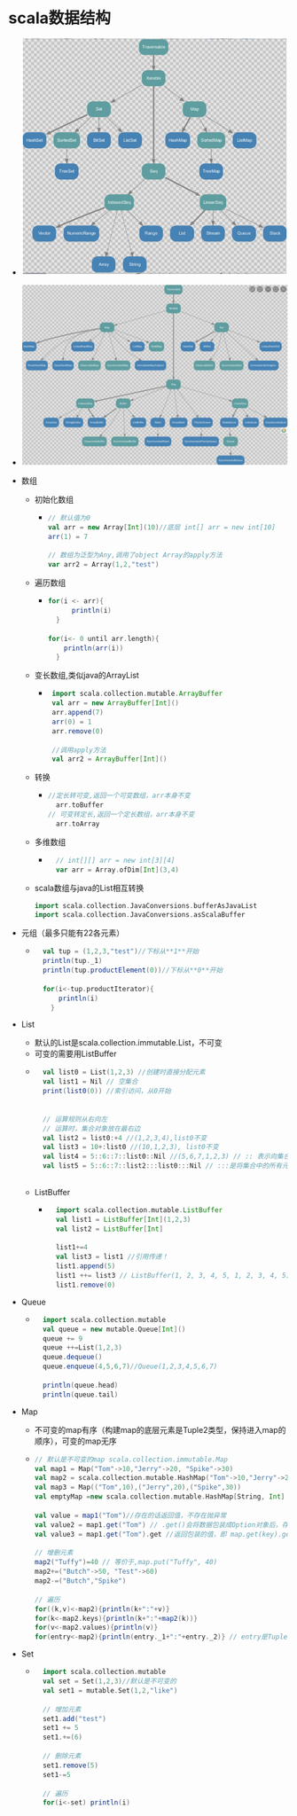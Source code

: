 # scala数据结构

- ![scala数据结构--不可变集合](./images/scala数据结构.PNG)

- ![scala数据结构--可变集合](./images/scala数据结构2.PNG)

- 数组
    - 初始化数组
        - ```scala
          // 默认值为0
          val arr = new Array[Int](10)//底层 int[] arr = new int[10]
          arr(1) = 7
          
          // 数组为泛型为Any,调用了object Array的apply方法
          var arr2 = Array(1,2,"test")
          ```
    - 遍历数组
        - ```scala
          for(i <- arr){
                println(i)
            }
          
          for(i<- 0 until arr.length){
              println(arr(i))
            }
          ```
    - 变长数组,类似java的ArrayList
        - ```scala
           import scala.collection.mutable.ArrayBuffer
           val arr = new ArrayBuffer[Int]()
           arr.append(7)
           arr(0) = 1
           arr.remove(0)
           
           //调用apply方法
           val arr2 = ArrayBuffer[Int]()
          ```
    - 转换
        - ```scala
          //定长转可变,返回一个可变数组，arr本身不变 
            arr.toBuffer
          // 可变转定长,返回一个定长数组，arr本身不变 
            arr.toArray
          ```
    - 多维数组
        - ```scala
            // int[][] arr = new int[3][4]
            var arr = Array.ofDim[Int](3,4)
  
          ```
     - scala数组与java的List相互转换
        ```scala
        import scala.collection.JavaConversions.bufferAsJavaList
        import scala.collection.JavaConversions.asScalaBuffer
        ```
        
- 元组（最多只能有22各元素）
    - ```scala
        val tup = (1,2,3,"test")//下标从**1**开始
        println(tup._1)
        println(tup.productElement(0))//下标从**0**开始
        
        for(i<-tup.productIterator){
            println(i)
          }
  
        ```
        
- List
    - 默认的List是scala.collection.immutable.List，不可变
    - 可变的需要用ListBuffer
    - ```scala
        val list0 = List(1,2,3) //创建时直接分配元素
        val list1 = Nil // 空集合
        print(list0(0)) //索引访问，从0开始
        
  
        // 运算规则从右向左
        // 运算时，集合对象放在最右边
        val list2 = list0:+4 //(1,2,3,4),list0不变
        val list3 = 10+:list0 //(10,1,2,3), list0不变
        val list4 = 5::6::7::list0::Nil //(5,6,7,1,2,3) // :: 表示向集合中添加单个元素
        val list5 = 5::6::7::list2:::list0:::Nil // :::是将集合中的所有元素加到集合中
        
      ```
    - ListBuffer
        - ```scala
            import scala.collection.mutable.ListBuffer
            val list1 = ListBuffer[Int](1,2,3)
            val list2 = ListBuffer[Int]
  
            list1+=4
            val list3 = list1 //引用传递！
            list1.append(5)
            list1 ++= list3 // ListBuffer(1, 2, 3, 4, 5, 1, 2, 3, 4, 5)
            list1.remove(0)
            ```
- Queue
    - ```scala
        import scala.collection.mutable
        val queue = new mutable.Queue[Int]()
        queue += 9
        queue ++=List(1,2,3)
        queue.dequeue()
        queue.enqueue(4,5,6,7)//Queue(1,2,3,4,5,6,7)
        
        println(queue.head)
        println(queue.tail)
        ```
        
- Map
    - 不可变的map有序（构建map的底层元素是Tuple2类型，保持进入map的顺序），可变的map无序
    - ```scala
      // 默认是不可变的map scala.collection.immutable.Map
      val map1 = Map("Tom"->10,"Jerry"->20, "Spike"->30)
      val map2 = scala.collection.mutable.HashMap("Tom"->10,"Jerry"->20, "Spike"->30)
      val map3 = Map(("Tom",10),("Jerry",20),("Spike",30))
      val emptyMap =new scala.collection.mutable.HashMap[String, Int]
      
      val value = map1("Tom")//存在的话返回值，不存在抛异常
      val value2 = map1.get("Tom") // .get()会将数据包装成Option对象后，存在的话返回Some(10),不存在返回None
      val value3 = map1.get("Tom").get //返回包装的值，即 map.get(key).get <=>map(key)
      
      // 增删元素
      map2("Tuffy")=40 // 等价于,map.put("Tuffy", 40)
      map2+=("Butch"->50, "Test"->60)
      map2-=("Butch","Spike")
      
      // 遍历
      for((k,v)<-map2){println(k+":"+v)}
      for(k<-map2.keys){println(k+":"+map2(k))}
      for(v<-map2.values){println(v)}
      for(entry<-map2){println(entry._1+":"+entry._2)} // entry是Tuple2
      ```

- Set
    - ```scala
        import scala.collection.mutable
        val set = Set(1,2,3)//默认是不可变的
        val set1 = mutable.Set(1,2,"like")
        
        // 增加元素
        set1.add("test")
        set1 += 5
        set1.+=(6)
        
        // 删除元素
        set1.remove(5)
        set1-=5
        
        // 遍历
        for(i<-set) println(i)
      ```